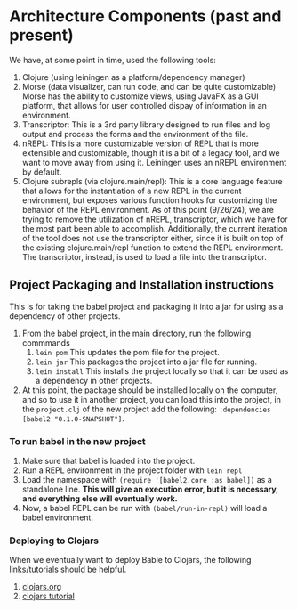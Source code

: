 # Architecture Components (past and present)

We have, at some point in time, used the following tools:

1. Clojure (using leiningen as a platform/dependency manager)
2. Morse (data visualizer, can run code, and can be quite customizable) Morse has the ability to customize views, using JavaFX as a GUI platform, that allows for user controlled dispay of information in an environment.
3. Transcriptor: This is a 3rd party library designed to run files and log output and process the forms and the environment of the file.
4. nREPL: This is a more customizable version of REPL that is more extensible and customizable, though it is a bit of a legacy tool, and we want to move away from using it. Leiningen uses an nREPL environment by default.
5. Clojure subrepls (via clojure.main/repl): This is a core language feature that allows for the instantiation of a new REPL in the current environment, but exposes various function hooks for customizing the behavior of the REPL environment.
As of this point (9/26/24), we are trying to remove the utilization of nREPL, transcriptor, which we have for the most part been able to accomplish.
Additionally, the current iteration of the tool does not use the transcriptor either, since it is built on top of the existing clojure.main/repl function to extend the REPL environment. The transcriptor, instead, is used to load a file into the transcriptor.

## Project Packaging and Installation instructions

This is for taking the babel project and packaging it into a jar for using as a dependency of other projects.

1. From the babel project, in the main directory, run the following commmands
   1. `lein pom` This updates the pom file for the project.
   2. `lein jar` This packages the project into a jar file for running.
   3. `lein install` This installs the project locally so that it can be used as a dependency in other projects.
2. At this point, the package should be installed locally on the computer, and so to use it in another project,
   you can load this into the project, in the `project.clj` of the new project add the following:
   `:dependencies [babel2 "0.1.0-SNAPSHOT"]`.

### To run babel in the new project

1. Make sure that babel is loaded into the project.
2. Run a REPL environment in the project folder with `lein repl`
3. Load the namespace with `(require '[babel2.core :as babel])` as a standalone line. **This will give an execution error, but it is necessary, and everything else will eventually work.**
4. Now, a babel REPL can be run with `(babel/run-in-repl)` will load a babel environment.

### Deploying to Clojars

When we eventually want to deploy Bable to Clojars, the following links/tutorials should be helpful.

1. [clojars.org](https://clojars.org)
2. [clojars tutorial](https://github.com/clojars/clojars-web/wiki/Tutorial)
